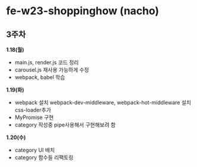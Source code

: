 # fe-w23-shoppinghow (nacho)
## 3주차
**1.18(월)**
- main.js, render.js 코드 정리
- carousel.js 재사용 가능하게 수정
- webpack, babel 학습

**1.19(화)**
- webpack 설치
webpack-dev-middleware, webpack-hot-middleware 설치
css-loader추가
- MyPromise 구현
- category 작성중
pipe사용해서 구현해보려 함

**1.20(수)**
- category UI 배치
- category 함수들 리팩토링